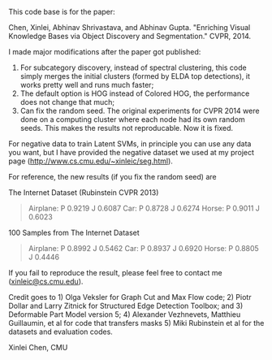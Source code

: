 This code base is for the paper:

Chen, Xinlei, Abhinav Shrivastava, and Abhinav Gupta. 
"Enriching Visual Knowledge Bases via Object Discovery and Segmentation." CVPR, 2014.

I made major modifications after the paper got published:

1. For subcategory discovery, instead of spectral clustering, this code simply merges the initial clusters (formed by ELDA top detections), it works pretty well and runs much faster;
2. The default option is HOG instead of Colored HOG, the performance does not change that much;
3. Can fix the random seed. The original experiments for CVPR 2014 were done on a computing cluster where each node had its own random seeds. This makes the results not reproducable. Now it is fixed.

For negative data to train Latent SVMs, in principle you can use any data you want, but I have provided the negative dataset we used at my project page (http://www.cs.cmu.edu/~xinleic/seg.html).

For reference, the new results (if you fix the random seed) are

The Internet Dataset (Rubinstein CVPR 2013)
>Airplane: P 0.9219 J 0.6087
>Car: P 0.8728 J 0.6274
>Horse: P 0.9011 J 0.6023

100 Samples from The Internet Dataset
>Airplane: P 0.8992 J 0.5462
>Car: P 0.8937 J 0.6920
>Horse: P 0.8805 J 0.4446

If you fail to reproduce the result, please feel free to contact me (xinleic@cs.cmu.edu).

Credit goes to 1) Olga Veksler for Graph Cut and Max Flow code; 2) Piotr Dollar and Larry Zitnick for Structured Edge Detection Toolbox; and 3) Deformable Part Model version 5; 4) Alexander Vezhnevets, Matthieu Guillaumin, et al for code that transfers masks 5) Miki Rubinstein et al for the datasets and evaluation codes.

Xinlei Chen, CMU
